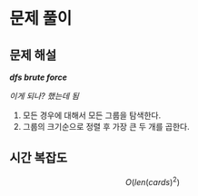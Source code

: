   # 문제 풀이

## 문제 해설

***dfs brute force***

*이게 되나? 했는데 됨*

1. 모든 경우에 대해서 모든 그룹을 탐색한다.
2. 그룹의 크기순으로 정렬 후 가장 큰 두 개를 곱한다. 



## 시간 복잡도

$$O(len(cards)^2)$$


